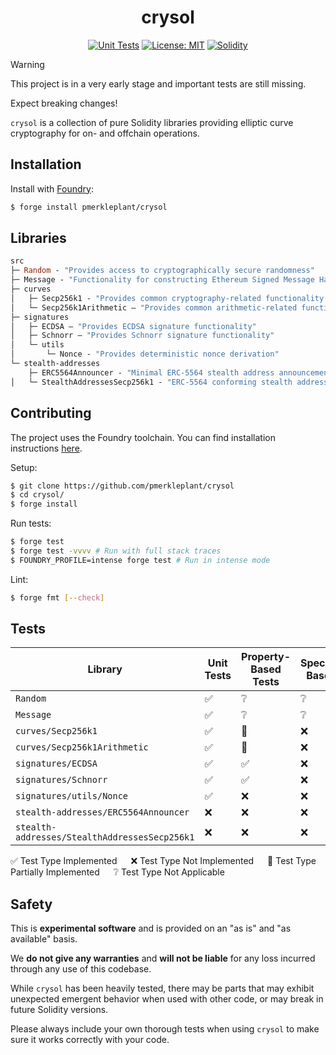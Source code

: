 <div align="center">

<h1>crysol</h1>

<a href="">[![Unit Tests][tests-shield]][tests-shield-url]</a>
<a href="">[![License: MIT][license-shield]][license-shield-url]</a>
<a href="">[![Solidity][solidity-shield]][solidity-shield-url]</a>

</div>

> [!WARNING]
>
> This project is in a very early stage and important tests are still missing.
>
> Expect breaking changes!

`crysol` is a collection of pure Solidity libraries providing elliptic curve cryptography for on- and offchain operations.

## Installation

Install with [Foundry](https://getfoundry.sh/):

```bash
$ forge install pmerkleplant/crysol
```

## Libraries

```ml
src
├─ Random - "Provides access to cryptographically secure randomness"
├─ Message - "Functionality for constructing Ethereum Signed Message Hashes"
├─ curves
│   ├─ Secp256k1 - "Provides common cryptography-related functionality for the secp256k1 elliptic curve"
│   └─ Secp256k1Arithmetic — "Provides common arithmetic-related functionality for the secp256k1 elliptic curve"
├─ signatures
│   ├─ ECDSA — "Provides ECDSA signature functionality"
│   ├─ Schnorr — "Provides Schnorr signature functionality"
│   └─ utils
│       └─ Nonce - "Provides deterministic nonce derivation"
└─ stealth-addresses
    ├─ ERC5564Announcer - "Minimal ERC-5564 stealth address announcement contract and interface"
│   └─ StealthAddressesSecp256k1 - "ERC-5564 conforming stealth addresses for the secp256k1 curve"
```

## Contributing

The project uses the Foundry toolchain. You can find installation instructions [here](https://getfoundry.sh/).

Setup:

```bash
$ git clone https://github.com/pmerkleplant/crysol
$ cd crysol/
$ forge install
```

Run tests:

```bash
$ forge test
$ forge test -vvvv # Run with full stack traces
$ FOUNDRY_PROFILE=intense forge test # Run in intense mode
```

Lint:

```bash
$ forge fmt [--check]
```

## Tests

| **Library**                                   | **Unit Tests** | **Property-Based Tests** | **Specification-Based Tests** |
| --------------------------------------------- | -------------- | ------------------------ | ----------------------------- |
| `Random`                                      | ✅              | ❔                        | ❔                             |
| `Message`                                     | ✅              | ❔                        | ❔                             |
| `curves/Secp256k1`                            | ✅              | 🚧                        | ❌                             |
| `curves/Secp256k1Arithmetic`                  | ✅              | 🚧                        | ❌                             |
| `signatures/ECDSA`                            | ✅              | ✅                        | ❌                             |
| `signatures/Schnorr`                          | ✅              | ✅                        | ❌                             |
| `signatures/utils/Nonce`                      | ✅              | ❌                        | ❌                             |
| `stealth-addresses/ERC5564Announcer`          | ❌              | ❌                        | ❌                             |
| `stealth-addresses/StealthAddressesSecp256k1` | ❌              | ❌                        | ❌                             |

✅ Test Type Implemented &emsp; ❌ Test Type Not Implemented &emsp; 🚧 Test Type Partially Implemented &emsp; ❔ Test Type Not Applicable

## Safety

This is **experimental software** and is provided on an "as is" and "as available" basis.

We **do not give any warranties** and **will not be liable** for any loss incurred through any use of this codebase.

While `crysol` has been heavily tested, there may be parts that may exhibit unexpected emergent behavior when used with other code, or may break in future Solidity versions.

Please always include your own thorough tests when using `crysol` to make sure it works correctly with your code.

<!--- Shields -->
[tests-shield]: https://github.com/pmerkleplant/crysol/actions/workflows/unit-tests.yml/badge.svg
[tests-shield-url]: https://github.com/pmerkleplant/crysol/actions/workflows/unit-tests.yml
[license-shield]: https://img.shields.io/badge/License-MIT-yellow.svg
[license-shield-url]: https://opensource.org/licenses/MIT
[solidity-shield]: https://img.shields.io/badge/solidity-%3E=0.8.16%20%3C=0.8.23-aa6746
[solidity-shield-url]: https://github.com/pmerkleplant/crysol/actions/workflows/solc-version-tests.yml
